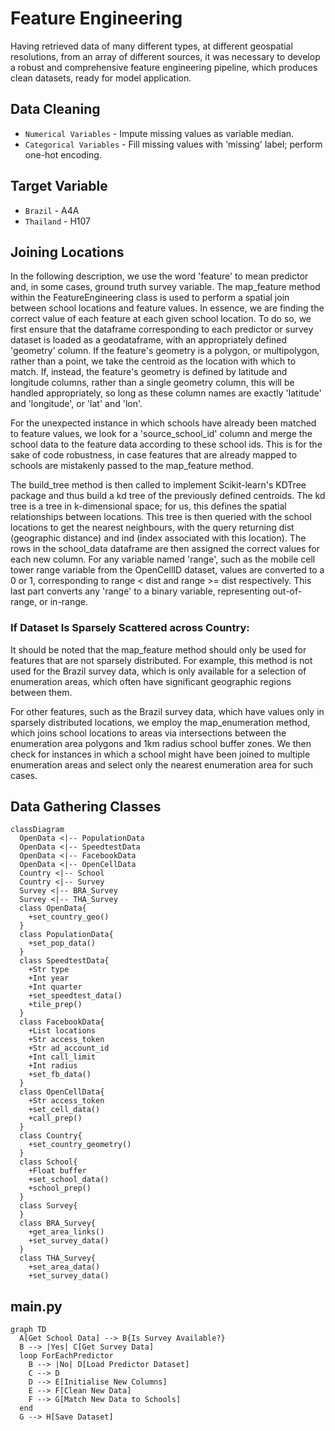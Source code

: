 # Feature Engineering

Having retrieved data of many different types, at different geospatial resolutions, from an array of different sources, it was necessary to develop a robust and comprehensive feature engineering pipeline, which produces clean datasets, ready for model application.

## Data Cleaning

* `Numerical Variables` - Impute missing values as variable median.
* `Categorical Variables` - Fill missing values with 'missing' label; perform one-hot encoding.

## Target Variable

* `Brazil` - A4A
* `Thailand` - H107

## Joining Locations

In the following description, we use the word 'feature' to mean predictor and, in some cases, ground truth survey variable. The map_feature method within the FeatureEngineering class is used to perform a spatial join between school locations and feature values. In essence, we are finding the correct value of each feature at each given school location. To do so, we first ensure that the dataframe corresponding to each predictor or survey dataset is loaded as a geodataframe, with an appropriately defined 'geometry' column. If the feature's geometry is a polygon, or multipolygon, rather than a point, we take the centroid as the location with which to match. If, instead, the feature's geometry is defined by latitude and longitude columns, rather than a single geometry column, this will be handled appropriately, so long as these column names are exactly 'latitude' and 'longitude', or 'lat' and 'lon'.

For the unexpected instance in which schools have already been matched to feature values, we look for a 'source_school_id' column and merge the school data to the feature data according to these school ids. This is for the sake of code robustness, in case features that are already mapped to schools are mistakenly passed to the map_feature method.

The build_tree method is then called to implement Scikit-learn's KDTree package and thus build a kd tree of the previously defined centroids. The kd tree is a tree in k-dimensional space; for us, this defines the spatial relationships between locations. This tree is then queried with the school locations to get the nearest neighbours, with the query returning dist (geographic distance) and ind (index associated with this location). The rows in the school_data dataframe are then assigned the correct values for each new column. For any variable named 'range', such as the mobile cell tower range variable from the OpenCellID dataset, values are converted to a 0 or 1, corresponding to range < dist and range >= dist respectively. This last part converts any 'range' to a binary variable, representing out-of-range, or in-range.

### If Dataset Is Sparsely Scattered across Country:
It should be noted that the map_feature method should only be used for features that are not sparsely distributed. For example, this method is not used for the Brazil survey data, which is only available for a selection of enumeration areas, which often have significant geographic regions between them.

For other features, such as the Brazil survey data, which have values only in sparsely distributed locations, we employ the map_enumeration method, which joins school locations to areas via intersections between the enumeration area polygons and 1km radius school buffer zones. We then check for instances in which a school might have been joined to multiple enumeration areas and select only the nearest enumeration area for such cases.

## Data Gathering Classes

``` mermaid
classDiagram
  OpenData <|-- PopulationData
  OpenData <|-- SpeedtestData
  OpenData <|-- FacebookData
  OpenData <|-- OpenCellData
  Country <|-- School
  Country <|-- Survey
  Survey <|-- BRA_Survey
  Survey <|-- THA_Survey
  class OpenData{
    +set_country_geo()
  }
  class PopulationData{
    +set_pop_data()
  }
  class SpeedtestData{
    +Str type
    +Int year
    +Int quarter
    +set_speedtest_data()
    +tile_prep()
  }
  class FacebookData{
    +List locations
    +Str access_token
    +Str ad_account_id
    +Int call_limit
    +Int radius
    +set_fb_data()
  }
  class OpenCellData{
    +Str access_token
    +set_cell_data()
    +call_prep()
  }
  class Country{
    +set_country_geometry()
  }
  class School{
    +Float buffer
    +set_school_data()
    +school_prep()
  }
  class Survey{
  }
  class BRA_Survey{
    +get_area_links()
    +set_survey_data()
  }
  class THA_Survey{
    +set_area_data()
    +set_survey_data()
```

## main.py

``` mermaid
graph TD
  A[Get School Data] --> B{Is Survey Available?}
  B --> |Yes| C[Get Survey Data]
  loop ForEachPredictor
    B --> |No| D[Load Predictor Dataset]
    C --> D
    D --> E[Initialise New Columns]
    E --> F[Clean New Data]
    F --> G[Match New Data to Schools]
  end
  G --> H[Save Dataset]
```
